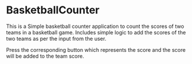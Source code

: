 # BasketballCounter
This is a Simple basketball counter application to count the scores of two teams in a basketball game. 
Includes simple logic to add the scores of the two teams as per the input from the user.

Press the corresponding button which represents the score and the score will be added to the team score.


